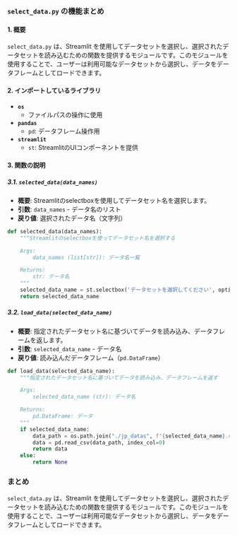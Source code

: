 ### `select_data.py` の機能まとめ

#### 1. 概要
`select_data.py` は、Streamlit を使用してデータセットを選択し、選択されたデータセットを読み込むための関数を提供するモジュールです。このモジュールを使用することで、ユーザーは利用可能なデータセットから選択し、データをデータフレームとしてロードできます。

#### 2. インポートしているライブラリ
- **`os`**
  - ファイルパスの操作に使用
- **`pandas`**
  - `pd`: データフレーム操作用
- **`streamlit`**
  - `st`: StreamlitのUIコンポーネントを提供

#### 3. 関数の説明

##### 3.1. `selected_data(data_names)`
- **概要**: Streamlitのselectboxを使用してデータセット名を選択します。
- **引数**: `data_names` - データ名のリスト
- **戻り値**: 選択されたデータ名（文字列）

```python
def selected_data(data_names):
    """Streamlitのselectboxを使ってデータセット名を選択する

    Args:
        data_names (list[str]): データ名一覧 

    Returns:
        str: データ名
    """
    selected_data_name = st.selectbox('データセットを選択してください', options=data_names)
    return selected_data_name
```

##### 3.2. `load_data(selected_data_name)`
- **概要**: 指定されたデータセット名に基づいてデータを読み込み、データフレームを返します。
- **引数**: `selected_data_name` - データ名
- **戻り値**: 読み込んだデータフレーム（`pd.DataFrame`）

```python
def load_data(selected_data_name):
    """指定されたデータセット名に基づいてデータを読み込み、データフレームを返す

    Args:
        selected_data_name (str): データ名

    Returns:
        pd.DataFrame: データ
    """
    if selected_data_name:
        data_path = os.path.join("./jp_datas", f"{selected_data_name}.csv")
        data = pd.read_csv(data_path, index_col=0)
        return data
    else:
        return None
```

### まとめ
`select_data.py` は、Streamlit を使用してデータセットを選択し、選択されたデータセットを読み込むための関数を提供するモジュールです。このモジュールを使用することで、ユーザーは利用可能なデータセットから選択し、データをデータフレームとしてロードできます。